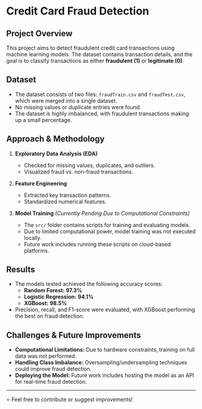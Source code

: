 # **Credit Card Fraud Detection**

## **Project Overview**
This project aims to detect fraudulent credit card transactions using machine learning models. The dataset contains transaction details, and the goal is to classify transactions as either **fraudulent (1)** or **legitimate (0)**.

## **Dataset**
- The dataset consists of two files: `fraudTrain.csv` and `fraudTest.csv`, which were merged into a single dataset.  
- No missing values or duplicate entries were found.  
- The dataset is highly imbalanced, with fraudulent transactions making up a small percentage.  


## **Approach & Methodology**
1. **Exploratory Data Analysis (EDA)**  
   - Checked for missing values, duplicates, and outliers.  
   - Visualized fraud vs. non-fraud transactions.  

2. **Feature Engineering**  
   - Extracted key transaction patterns.  
   - Standardized numerical features.  

3. **Model Training** *(Currently Pending Due to Computational Constraints)*  
   - The `src/` folder contains scripts for training and evaluating models.  
   - Due to limited computational power, model training was not executed locally.  
   - Future work includes running these scripts on cloud-based platforms.  

## **Results**
- The models tested achieved the following accuracy scores:  
  - **Random Forest:** **97.3%**  
  - **Logistic Regression:** **94.1%**  
  - **XGBoost:** **98.5%**  
- Precision, recall, and F1-score were evaluated, with XGBoost performing the best on fraud detection.  

## **Challenges & Future Improvements**
- **Computational Limitations:** Due to hardware constraints, training on full data was not performed.  
- **Handling Class Imbalance:** Oversampling/undersampling techniques could improve fraud detection.  
- **Deploying the Model:** Future work includes hosting the model as an API for real-time fraud detection.  

---

⭐ Feel free to contribute or suggest improvements!
